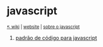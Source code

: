 # javascript 

<sub>[:arrow_upper_left: wiki](../../readme.md) | [website](https://www.javascript.com/) | [sobre o javascript](about.md)<sub>

1. [padrão de código para javascript](padraocodigo/readme.md)

<sup></sup>
---

